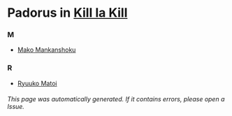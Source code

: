 # Padorus in [Kill la Kill](https://myanimelist.net/manga/58391/Kill_la_Kill)

### M
* [Mako Mankanshoku](https://github.com/shadow578/Project-Padoru/blob/master/table-of-contents/characters/MakoMankanshoku.md)

### R
* [Ryuuko Matoi](https://github.com/shadow578/Project-Padoru/blob/master/table-of-contents/characters/RyuukoMatoi.md)

###### This page was automatically generated. If it contains errors, please open a Issue.
